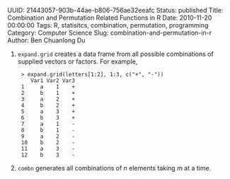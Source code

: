 UUID: 21443057-903b-44ae-b806-756ae32eeafc
Status: published
Title: Combination and Permutation Related Functions in R
Date: 2010-11-20 00:00:00
Tags: R, statisitcs, combination, permutation, programming
Category: Computer Science
Slug: combination-and-permutation-in-r
Author: Ben Chuanlong Du


1. `expand.grid` creates a data frame from all possible combinations of supplied vectors or factors. 
For example,

        > expand.grid(letters[1:2], 1:3, c("+", "-"))
           Var1 Var2 Var3
        1     a    1    +
        2     b    1    +
        3     a    2    +
        4     b    2    +
        5     a    3    +
        6     b    3    +
        7     a    1    -
        8     b    1    -
        9     a    2    -
        10    b    2    -
        11    a    3    -
        12    b    3    -
            

2. `combn` generates all combinations of $n$ elements taking $m$ at a time.
